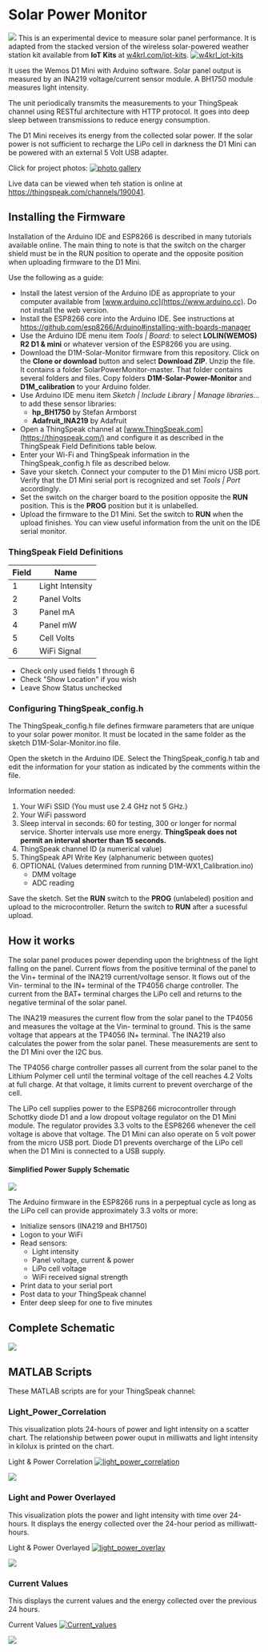 # Solar Power Monitor
![](images/Bench_view_thumb.jpg)
This is an experimental device to measure solar panel performance. It is adapted from the stacked version of the wireless solar-powered weather station kit available from **IoT Kits** at [w4krl.com/iot-kits](https://w4krl.com/iot-kits/). [![w4krl_iot-kits](https://img.shields.io/badge/W4KRL-IoT%20Kits-brightgreen.svg?style=flat)](https://w4krl.com/iot-kits/)

It uses the Wemos D1 Mini with Arduino software. Solar panel output is measured by an INA219 voltage/current sensor module. A BH1750 module measures light intensity.
<!-- a normal html comment -->
The unit periodically transmits the measurements to your ThingSpeak channel using RESTful architecture with HTTP protocol. It goes into deep sleep between transmissions to reduce energy consumption. 

The D1 Mini receives its energy from the collected solar power. If the solar power is not sufficient to recharge the LiPo cell in darkness the D1 Mini can be powered with an external 5 Volt USB adapter.

Click for project photos: [![photo gallery](https://img.shields.io/badge/Photo-Gallery-brightgreen.svg?style=flat)](https://github.com/W4KRL/SolarPowerMonitor/blob/master/Photo_Gallery.md)

Live data can be viewed when teh station is online at https://thingspeak.com/channels/190041. 

## Installing the Firmware
Installation of the Arduino IDE and ESP8266 is described in many tutorials available online. The main thing to note is that the switch on the charger shield must be in the RUN position to operate and the opposite position when uploading firmware to the D1 Mini.

Use the following as a guide:
* Install the latest version of the Arduino IDE as appropriate to your computer available from [www.arduino.cc](https://www.arduino.cc). Do not install the web version.
* Install the ESP8266 core into the Arduino IDE. See instructions at  https://github.com/esp8266/Arduino#installing-with-boards-manager
* Use the Arduino IDE menu item *Tools | Board:* to select **LOLIN(WEMOS) R2 D1 & mini** or whatever version of the ESP8266 you are using.  
* Download the D1M-Solar-Monitor firmware from this repository. Click on the **Clone or download** button and select **Download ZIP**. Unzip the file. It contains a folder SolarPowerMonitor-master. That folder contains several folders and files. Copy folders **D1M-Solar-Power-Monitor** and **D1M_calibration** to your Arduino folder.
* Use Arduino IDE menu item *Sketch | Include Library | Manage libraries...* to add these sensor libraries:
   - **hp_BH1750** by Stefan Armborst
   - **Adafruit_INA219** by Adafruit
* Open a ThingSpeak channel at [www.ThingSpeak.com](https://thingspeak.com/) and configure it as described in the ThingSpeak Field Definitions table below.
* Enter your Wi-Fi and ThingSpeak information in the ThingSpeak_config.h file as described below.
* Save your sketch. Connect your computer to the D1 Mini micro USB port. Verify that the D1 Mini serial port is recognized and set *Tools | Port* accordingly.
* Set the switch on the charger board to the position opposite the **RUN** position. This is the **PROG** position but it is unlabelled.
* Upload the firmware to the D1 Mini. Set the switch to **RUN** when the upload finishes. You can view useful information from the unit on the IDE serial monitor.

### ThingSpeak Field Definitions
| Field | Name |
| - | ------------- |
| 1 | Light Intensity |
| 2 | Panel Volts |
| 3 | Panel mA |
| 4 | Panel mW |
| 5 | Cell Volts |
| 6 | WiFi Signal |
 *  Check only used fields 1 through 6
 *  Check "Show Location" if you wish
 *  Leave Show Status unchecked
 
### Configuring ThingSpeak_config.h
The ThingSpeak_config.h file defines firmware parameters that are unique to your solar power monitor. It must be located in the same folder as the sketch D1M-Solar-Monitor.ino file.

Open the sketch in the Arduino IDE. Select the ThingSpeak_config.h tab and edit the information for your station as indicated by the comments within the file.

Information needed:
1. Your WiFi SSID (You must use 2.4 GHz not 5 GHz.)
2. Your WiFi password
3. Sleep interval in seconds: 60 for testing, 300 or longer for normal service. Shorter intervals use more energy. **ThingSpeak does not permit an interval shorter than 15 seconds.**
4. ThingSpeak channel ID (a numerical value)
5. ThingSpeak API Write Key (alphanumeric between quotes)
6. OPTIONAL (Values determined from running D1M-WX1_Calibration.ino)
   * DMM voltage
   * ADC reading

Save the sketch. Set the **RUN** switch to the **PROG** (unlabeled) position and upload to the microcontroller. Return the switch to **RUN** after a sucessful upload.

## How it works
The solar panel produces power depending upon the brightness of the light falling on the panel. Current flows from the positive terminal of the panel to the Vin+ terminal of the INA219 current/voltage sensor. It flows out of the Vin- terminal to the IN+ terminal of the TP4056 charge controller. The current from the BAT+ terminal charges the LiPo cell and returns to the negative terminal of the solar panel.

The INA219 measures the current flow from the solar panel to the TP4056 and measures the voltage at the Vin- terminal to ground. This is the same voltage that appears at the TP4056 IN+ terminal. The INA219 also calculates the power from the solar panel. These measurements are sent to the D1 Mini over the I2C bus.

The TP4056 charge controller passes all current from the solar panel to the Lithium Polymer cell until the terminal voltage of the cell reaches 4.2 Volts at full charge. At that voltage, it limits current to prevent overcharge of the cell.

The LiPo cell supplies power to the ESP8266 microcontroller through Schottky diode D1 and a low dropout voltage regulator on the D1 Mini module. The regulator provides 3.3 volts to the ESP8266 whenever the cell voltage is above that voltage. The D1 Mini can also operate on 5 volt power from the micro USB port. Diode D1 prevents overcharge of the LiPo cell when the D1 Mini is connected to a USB supply.

#### Simplified Power Supply Schematic
![](images/EnergyFlow.png)

The Arduino firmware in the ESP8266 runs in a perpeptual cycle as long as the LiPo cell can provide approximately 3.3 volts or more:
* Initialize sensors (INA219 and BH1750)
* Logon to your WiFi
* Read sensors: 
   - Light intensity
   - Panel voltage, current & power
   - LiPo cell voltage
   - WiFi received signal strength
* Print data to your serial port
* Post data to your ThingSpeak channel
* Enter deep sleep for one to five minutes 

## Complete Schematic
![](images/INA219_Solar_Schematic.jpg)

## MATLAB Scripts
These MATLAB scripts are for your ThingSpeak channel:

### Light_Power_Correlation
This visualization plots 24-hours of power and light intensity on a scatter chart. The relationship between power ouput in milliwatts and light intensity in kilolux is printed on the chart.

Light & Power Correlation [![light_power_correlation](https://img.shields.io/badge/MATLAB-Script-brightgreen.svg?style=flat)](https://github.com/W4KRL/SolarPowerMonitor/blob/master/MATLAB_Scripts/Light_Power_Correlation)

![](images/light_power_correlation.png)

### Light and Power Overlayed

This visualization plots the power and light intensity with time over 24-hours. It displays the energy collected over the 24-hour period as milliwatt-hours.

Light & Power Overlayed [![light_power_overlay](https://img.shields.io/badge/MATLAB-Script-brightgreen.svg?style=flat)](https://github.com/W4KRL/SolarPowerMonitor/blob/master/MATLAB_Scripts/Light_Power_Overlayed.txt)

![](images/Power_and_light_overlayed.png)

### Current Values

This displays the current values and the energy collected over the previous 24 hours.

Current Values [![Current_values](https://img.shields.io/badge/MATLAB-Script-brightgreen.svg?style=flat)](https://github.com/W4KRL/SolarPowerMonitor/blob/master/MATLAB_Scripts/Current_Values)

![](images/Current_Values.png)
